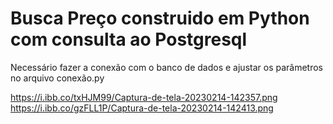 # Busca Preço construido em Python com consulta ao Postgresql

Necessário fazer a conexão com o banco de dados e ajustar os parâmetros no arquivo conexão.py

https://i.ibb.co/txHJM99/Captura-de-tela-20230214-142357.png<br/>
https://i.ibb.co/gzFLL1P/Captura-de-tela-20230214-142413.png
